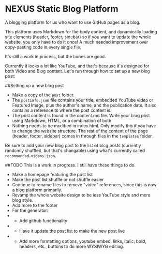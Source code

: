 # NEXUS Static Blog Platform

A blogging platform for us who want to use GitHub pages as a blog.

This platform uses Markdown for the body content, and dynamically loading site elements (header, footer, sidebar) so if you want to update the whole website, you only have to do it once! A much needed improvement over copy-pasting code in every single file.

It's still a work in process, but the bones are good.

Currently it looks a lot like YouTube, and that's because it's designed for both Video and Blog content. Let's run through how to set up a new blog post:

##Setting up a new blog post

- Make a copy of the `post` folder.
- The `postinfo.json` file contains your title, embedded YouTube video or Featured Image, plus the author's name, and the publication date. It also contains a reference to where the post content is.
- The post content is found in the content.md file. Write your blog post using Markdown, HTML, or a combination of both.
- Nothing needs to be modified in index.html. Only modify this if you have to change the website structure. The rest of the content of the page (header, footer, sidebar) comes in through files in the `templates` folder.

Be sure to add your new blog post to the list of blog posts (currently randomly shuffled, but that's changable) using what's currently called `recommended-videos.json`.

##TODO
This is a work in progress. I still have these things to do.

- Make a homepage featuring the post list
- Make the post list shuffle or not shuffle easier
- Continue to rename files to remove "video" references, since this is now a blog platform primarily.
- Revamp the whole website design to be less YouTube style and more blog style.
- Add more to the footer
- For the generator:
- - Add github functionality
- - Have it update the post list to make the new post live
- - Add more formatting options, youtube embed, links, italic, bold, headers, etc., buttons to do more WYSIWYG editing.
